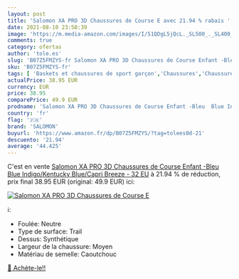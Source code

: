 ```yaml
---
layout: post
title: 'Salomon XA PRO 3D Chaussures de Course E avec 21.94 % rabais '
date: 2021-08-10 23:58:39
image: 'https://m.media-amazon.com/images/I/51QDgL5jQcL._SL500_._SL400_.jpg'
comments: true
category: ofertas
author: 'tole.es'
slug: 'B07Z5FMZYS-fr Salomon XA PRO 3D Chaussures de Course Enfant -Bleu Blue...'
sku: 'B07Z5FMZYS-fr'
tags: [ 'Baskets et chaussures de sport garçon','Chaussures','Chaussures de running  garçon','Chaussures de sport garçon','Chaussures de trail garçon','Chaussures et Sacs','Chaussures garçon','salomon', ]
actualPrice: 38.95 EUR
currency: EUR
price: 38.95
comparePrice: 49.9 EUR
prodname: 'Salomon XA PRO 3D Chaussures de Course Enfant -Bleu  Blue Indigo/Kentucky Blue/Capri Breeze  - 32 EU'
country: 'fr'
flag: '🇫🇷'
brand: 'SALOMON'
buyurl: 'https://www.amazon.fr/dp/B07Z5FMZYS/?tag=tolees0d-21'
descuento: '21.94'
average: '44.425'
---
```


C'est en vente [Salomon XA PRO 3D Chaussures de Course Enfant -Bleu  Blue Indigo/Kentucky Blue/Capri Breeze  - 32 EU](https://www.amazon.fr/dp/B07Z5FMZYS/?tag=tolees0d-21)  à  21.94 % de réduction, prix final  38.95 EUR (original: 49.9 EUR) ici:

[![Salomon XA PRO 3D Chaussures de Course E](https://m.media-amazon.com/images/I/51QDgL5jQcL._SL500_._SL400_.jpg)](https://www.amazon.fr/dp/B07Z5FMZYS/?tag=tolees0d-21)

ℹ️:

- Foulée: Neutre
- Type de surface: Trail
- Dessus: Synthétique
- Largeur de la chaussure: Moyen
- Matériau de semelle: Caoutchouc

[🛒 Achète-le!!](https://www.amazon.fr/dp/B07Z5FMZYS/?tag=tolees0d-21)
